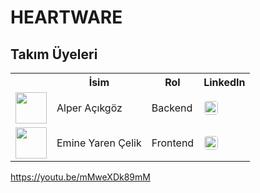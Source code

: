 # HEARTWARE

## Takım Üyeleri

<table>
    <tr>
      <th></th>
      <th>İsim</th>
      <th>Rol</th>
      <th>LinkedIn</th>
    </tr>
    <tr>
      <td>
        <!-- Alper için boş foto -->
        <img src="https://via.placeholder.com/50x50?text=Alper" width="50" height="50" />
      </td>
      <td>Alper Açıkgöz</td>
      <td>Backend</td>
      <td>
        <a href="https://www.linkedin.com/in/alper-açıkgöz-ceng0101" target="_blank">
          <img src="https://upload.wikimedia.org/wikipedia/commons/0/01/LinkedIn_Logo.svg" width="22" height="22" style="background:white; border-radius:5px; padding:1px;" />
        </a>
      </td>
    </tr>
    <tr>
      <td>
        <!-- Yaren için boş foto -->
        <img src="https://via.placeholder.com/50x50?text=Yaren" width="50" height="50" />
      </td>
      <td>Emine Yaren Çelik</td>
      <td>Frontend</td>
      <td>
        <a href="https://www.linkedin.com/in/emine-yaren-celik-815802296/" target="_blank">
          <img src="https://upload.wikimedia.org/wikipedia/commons/0/01/LinkedIn_Logo.svg" width="22" height="22" style="background:white; border-radius:5px; padding:1px;" />
        </a>
      </td>
    </tr>
</table>





















https://youtu.be/mMweXDk89mM


